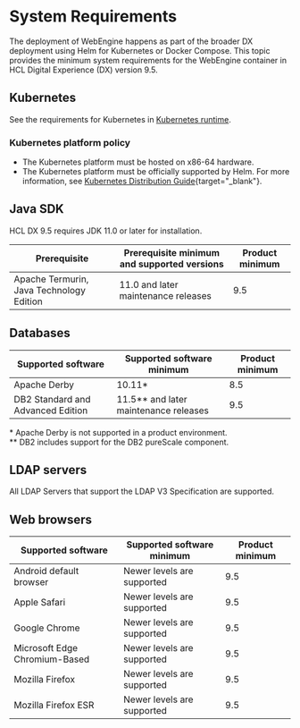 # System Requirements

The deployment of WebEngine happens as part of the broader DX deployment using Helm for Kubernetes or Docker Compose. This topic provides the minimum system requirements for the WebEngine container in HCL Digital Experience (DX) version 9.5.

## Kubernetes

See the requirements for Kubernetes in [Kubernetes runtime](../../system_requirements/kubernetes/kubernetes-runtime.md).

### Kubernetes platform policy

- The Kubernetes platform must be hosted on x86-64 hardware.
- The Kubernetes platform must be officially supported by Helm. For more information, see [Kubernetes Distribution Guide](https://helm.sh/docs/topics/kubernetes_distros){target="_blank"}.

## Java SDK

HCL DX 9.5 requires JDK 11.0 or later for installation.

|Prerequisite|Prerequisite minimum and supported versions|Product minimum|
|----------|----------|----------|
|Apache Termurin, Java Technology Edition|11.0 and later maintenance releases|9.5|  

## Databases

|Supported software|Supported software minimum|Product minimum|
|-----------|------------------|-----|
|Apache Derby|10.11*<br/>|8.5|
|DB2 Standard and Advanced Edition|11.5** and later maintenance releases|9.5|

\* Apache Derby is not supported in a product environment.  
\** DB2 includes support for the DB2 pureScale component.  

## LDAP servers

All LDAP Servers that support the LDAP V3 Specification are supported.

## Web browsers

|Supported software|Supported software minimum|Product minimum|
|-----------|------------------|-----|
|Android default browser|Newer levels are supported|9.5|
|Apple Safari|Newer levels are supported|9.5|
|Google Chrome|Newer levels are supported|9.5|
|Microsoft Edge Chromium-Based|Newer levels are supported|9.5|
|Mozilla Firefox|Newer levels are supported|9.5|
|Mozilla Firefox ESR|Newer levels are supported|9.5|